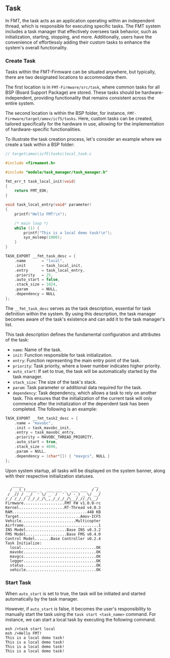 ## Task

In FMT, the task acts as an application operating within an independent thread, which is responsible for executing specific tasks. The FMT system includes a task manager that effectively oversees task behavior, such as initialization, starting, stopping, and more. Additionally, users have the convenience of effortlessly adding their custom tasks to enhance the system's overall functionality.

### Create Task

Tasks within the FMT-Firmware can be situated anywhere, but typically, there are two designated locations to accommodate them. 

The first location is in `FMT-Firmware/src/task`, where common tasks for all BSP (Board Support Package) are stored. These tasks should be hardware-independent, providing functionality that remains consistent across the entire system.

The second location is within the BSP folder, for instance, `FMT-Firmware/target/amov/icf5/tasks`. Here, custom tasks can be created, tailored specifically for the hardware in use, allowing for the implementation of hardware-specific functionalities.

To illustrate the task creation process, let's consider an example where we create a task within a BSP folder:

```c
// target\amov\icf5\tasks\local_task.c

#include <firmament.h>

#include "module/task_manager/task_manager.h"

fmt_err_t task_local_init(void)
{
    return FMT_EOK;
}

void task_local_entry(void* parameter)
{
    printf("Hello FMT!\n");

    /* main loop */
    while (1) {
        printf("This is a local demo task!\n");
        sys_msleep(1000);
    }
}

TASK_EXPORT __fmt_task_desc = {
    .name       = "local",
    .init       = task_local_init,
    .entry      = task_local_entry,
    .priority   = 25,
    .auto_start = false,
    .stack_size = 1024,
    .param      = NULL,
    .dependency = NULL
};
```

The `__fmt_task_desc` serves as the task description, essential for task definition within the system. By using this description, the task manager becomes aware of the task's existence and can add it to the task manager's list.

This task description defines the fundamental configuration and attributes of the task:

- `name`: Name of the task.
- `init`: Function responsible for task initialization.
- `entry`: Function representing the main entry point of the task.
- `priority`: Task priority, where a lower number indicates higher priority.
- `auto_start`: If set to true, the task will be automatically started by the task manager.
- `stack_size`: The size of the task's stack.
- `param`: Task parameter or additional data required for the task.
- `dependency`: Task dependency, which allows a task to rely on another task. This ensures that the initialization of the current task will only commence after the initialization of the dependent task has been completed. The following is an example:

```c
TASK_EXPORT __fmt_task2_desc = {
    .name = "mavobc",
    .init = task_mavobc_init,
    .entry = task_mavobc_entry,
    .priority = MAVOBC_THREAD_PRIORITY,
    .auto_start = true,
    .stack_size = 4096,
    .param = NULL,
    .dependency = (char*[]) { "mavgcs", NULL }
};
```

Upon system startup, all tasks will be displayed on the system banner, along with their respective initialization statuses.

```
   _____                               __ 
  / __(_)_____ _  ___ ___ _  ___ ___  / /_
 / _// / __/  ' \/ _ `/  ' \/ -_) _ \/ __/
/_/ /_/_/ /_/_/_/\_,_/_/_/_/\__/_//_/\__/ 
Firmware..................FMT FW v1.0.0-rc
Kernel....................RT-Thread v4.0.3
RAM.................................448 KB
Target...........................Amov-ICF5
Vehicle........................Multicopter
Airframe.................................1
INS Model..................Base INS v0.3.2
FMS Model..................Base FMS v0.4.0
Control Model.......Base Controller v0.2.4
Task Initialize:
  local.................................OK
  mavobc................................OK
  mavgcs................................OK
  logger................................OK
  status................................OK
  vehicle...............................OK
```

### Start Task

When `auto_start` is set to true, the task will be initiated and started automatically by the task manager. 

However, if `auto_start` is false, it becomes the user's responsibility to manually start the task using the `task start <task_name>` command. For instance, we can start a local task by executing the following command.

```
msh />task start local
msh />Hello FMT!
This is a local demo task!
This is a local demo task!
This is a local demo task!
This is a local demo task!
```



